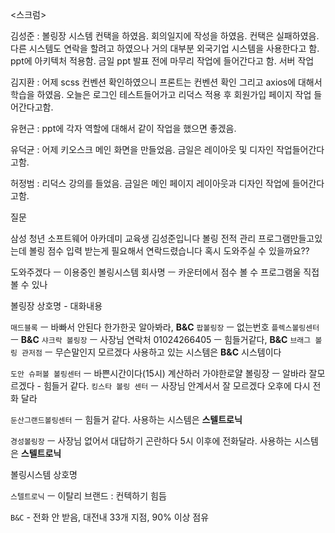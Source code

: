 <스크럼>

김성준 : 볼링장 시스템 컨택을 하였음. 회의일지에 작성을 하였음. 컨택은 실패하였음. 다른 시스템도 연락을 할려고 하였으나 거의 대부분 외국기업 시스템을 사용한다고 함. ppt에 아키텍처 적용함. 금일 ppt 발표 전에 마무리 작업에 들어간다고 함. 서버 작업

김지환 : 어제 scss 컨벤션 확인하였으니 프론트는 컨벤션 확인 그리고 axios에 대해서 학습을 하였음. 오늘은 로그인 테스트들어가고 리덕스 적용 후 회원가입 페이지 작업 들어간다고함.

유현근 : ppt에 각자 역할에 대해서 같이 작업을 했으면 좋겠음.

유덕균 : 어제 키오스크 메인 화면을 만들었음. 금일은 레이아웃 및 디자인 작업들어간다고함.

허정범 : 리덕스 강의를 들었음. 금일은 메인 페이지 레이아웃과 디자인 작업에 들어간다고함.

질문

삼성 청년 소프트웨어 아카데미 교육생 김성준입니다
볼링 전적 관리 프로그램만들고있는데 볼링 점수 입력 받는게 필요해서 연락드렸습니다 혹시 도와주실 수 있을까요??

도와주겠다
ㅡ 이용중인 볼링시스템 회사명
ㅡ 카운터에서 점수 볼 수 프로그램울 직접 볼 수 있나

볼링장 상호명 - 대화내용

`매드블록` ㅡ 바빠서 안된다 한가한곳 알아봐라, **B&C**
`팝볼링장` ㅡ 없는번호
`플렉스볼링센터` ㅡ **B&C**
`샤크락 볼링장` ㅡ 사장님 연락처 01024266405 ㅡ 힘들거같다, **B&C**
`브래그 볼링 관저점` ㅡ 무슨말인지 모르겠다 사용하고 있는 시스템은 **B&C** 시스템이다

`도안 슈퍼볼 볼링센터` ㅡ 바쁜시간이다(15시) 계산하러 가야한로얄 볼링장 ㅡ 알바라 잘모르겠다 - 힘들거 같다.
`킹스타 볼링 센터` ㅡ 사장님 안계서서 잘 모르겠다 오후에 다시 전화 달라

`둔산그랜드볼링센터` ㅡ 힘들거 같다. 사용하는 시스템은 **스텔트로닉**

`경성볼링장` ㅡ 사장님 없어서 대답하기 곤란하다 5시 이후에 전화달라. 사용하는 시스템은 **스텔트로닉**

볼링시스템 상호명

`스텔트로닉` ㅡ 이탈리 브랜드 : 컨텍하기 힘듬

`B&C` - 전화 안 받음, 대전내 33개 지점, 90% 이상 점유
